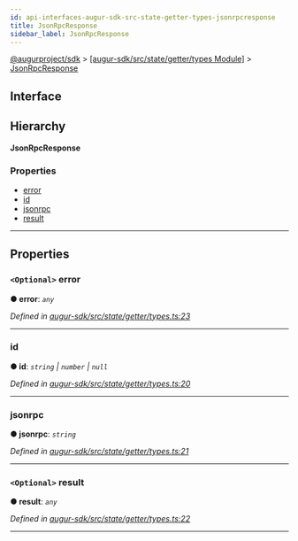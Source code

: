 ```yaml
---
id: api-interfaces-augur-sdk-src-state-getter-types-jsonrpcresponse
title: JsonRpcResponse
sidebar_label: JsonRpcResponse
---
```


[@augurproject/sdk](api-readme.md) > [[augur-sdk/src/state/getter/types Module]](api-modules-augur-sdk-src-state-getter-types-module.md) > [JsonRpcResponse](api-interfaces-augur-sdk-src-state-getter-types-jsonrpcresponse.md)

## Interface

## Hierarchy

**JsonRpcResponse**

### Properties

* [error](api-interfaces-augur-sdk-src-state-getter-types-jsonrpcresponse.md#error)
* [id](api-interfaces-augur-sdk-src-state-getter-types-jsonrpcresponse.md#id)
* [jsonrpc](api-interfaces-augur-sdk-src-state-getter-types-jsonrpcresponse.md#jsonrpc)
* [result](api-interfaces-augur-sdk-src-state-getter-types-jsonrpcresponse.md#result)

---

## Properties

<a id="error"></a>

### `<Optional>` error

**● error**: *`any`*

*Defined in [augur-sdk/src/state/getter/types.ts:23](https://github.com/AugurProject/augur/blob/0787bf1a23/packages/augur-sdk/src/state/getter/types.ts#L23)*

___
<a id="id"></a>

###  id

**● id**: *`string` \| `number` \| `null`*

*Defined in [augur-sdk/src/state/getter/types.ts:20](https://github.com/AugurProject/augur/blob/0787bf1a23/packages/augur-sdk/src/state/getter/types.ts#L20)*

___
<a id="jsonrpc"></a>

###  jsonrpc

**● jsonrpc**: *`string`*

*Defined in [augur-sdk/src/state/getter/types.ts:21](https://github.com/AugurProject/augur/blob/0787bf1a23/packages/augur-sdk/src/state/getter/types.ts#L21)*

___
<a id="result"></a>

### `<Optional>` result

**● result**: *`any`*

*Defined in [augur-sdk/src/state/getter/types.ts:22](https://github.com/AugurProject/augur/blob/0787bf1a23/packages/augur-sdk/src/state/getter/types.ts#L22)*

___

